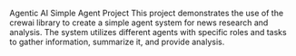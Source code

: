 Agentic AI
Simple Agent Project
This project demonstrates the use of the crewai library to create a simple agent system for news research and analysis. The system utilizes different agents with specific roles and tasks to gather information, summarize it, and provide analysis.
